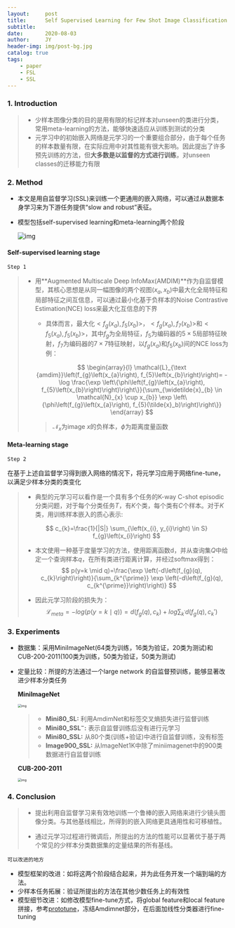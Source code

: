 ```yaml
---
layout:     post
title:      Self Supervised Learning for Few Shot Image Classification
subtitle:   
date:       2020-08-03
author:     JY
header-img: img/post-bg.jpg
catalog: true
tags:
    - paper
    - FSL
    - SSL
---
```




### 1. Introduction

> - 少样本图像分类的目的是用有限的标记样本对unseen的类进行分类，常用meta-learning的方法，能够快速适应从训练到测试的分类
> - 元学习中的初始嵌入网络是元学习的一个重要组合部分，由于每个任务的样本数量有限，在实际应用中对其性能有很大影响。因此提出了许多预先训练的方法，但**大多数是以监督的方式进行训练**，对unseen classes的迁移能力有限

### 2. Method

- 本文是用自监督学习(SSL)来训练一个更通用的嵌入网络，可以通过从数据本身学习来为下游任务提供“slow and robust”表征。

- 模型包括self-supervised learning和meta-learning两个阶段

  ![img](https://github.com/ZJU-CVs/zju-cvs.github.io/raw/master/img/2020-07-07-fsl/33.png)



#### Self-supervised learning stage

`Step 1`

> - 用**Augmented Multiscale Deep InfoMax(AMDIM)**作为自监督模型，其核心思想是从同一幅图像的两个视图$(x_a,x_b)$中最大化全局特征和局部特征之间互信息，可以通过最小化基于负样本的Noise Contrastive Estimation(NCE) loss来最大化互信息的下界
>
>   - 具体而言，最大化$<f_g(x_a),f_5(x_b)>$，$<f_g(x_a),f_7(x_b)>$和$<f_5(x_a),f_5(x_b)>$，其中$f_g$为全局特征，$f_5$为编码器的$5\times 5$局部特征映射，$f_7$为编码器的$7\times 7$特征映射，以$f_g(x_a)$和$f_5(x_b)$间的NCE loss为例：
>   
>   $$
>   \begin{array}{l}
>   \mathcal{L}_{\text {amdim}}\left(f_{g}\left(x_{a}\right), f_{5}\left(x_{b}\right)\right)= -\log \frac{\exp \left\{\phi\left(f_{g}\left(x_{a}\right), f_{5}\left(x_{b}\right)\right)\right\}}{\sum_{\widetilde{x}_{b} \in \mathcal{N}_{x} \cup x_{b}} \exp \left\{\phi\left(f_{g}\left(x_{a}\right), f_{5}(\tilde{x}_b)\right)\right\}}
>   \end{array}
> $$
>   
>   
>   
>   > $\mathcal{N}_x$为image $x$的负样本，$\phi$为距离度量函数



#### Meta-learning stage

`Step 2`

在基于上述自监督学习得到嵌入网络的情况下，将元学习应用于网络fine-tune，以满足少样本分类的类变化

> - 典型的元学习可以看作是一个具有多个任务的K-way C-shot episodic 分类问题，对于每个分类任务$T$，有$K$个类，每个类有$C$个样本。对于$K$类，用训练样本嵌入的质心表示:
>
> $$
> c_{k}=\frac{1}{|S|} \sum_{\left(x_{i}, y_{i}\right) \in S} f_{g}\left(x_{i}\right)
> $$
> 
> 
>
> - 本文使用一种基于度量学习的方法，使用距离函数d，并从查询集$Q$中给定一个查询样本$q$，在所有类进行距离计算，并经过softmax得到：
>   $$
>   p(y=k \mid q)=\frac{\exp \left(-d\left(f_{g}(q), c_{k}\right)\right)}{\sum_{k^{\prime}} \exp \left(-d\left(f_{g}(q), c_{k^{\prime}}\right)\right)}
>   $$
>
> - 因此元学习阶段的损失为：
>   $$
>   \mathcal{L}_{meta} = -log(p(y=k \mid q))=d(f_g(q),c_k)+log \sum_{k^{\prime}} d(f_g(q),c_k')
>   $$
>   

### 3. Experiments

- 数据集：采用MiniImageNet(64类为训练，16类为验证，20类为测试)和CUB-200-2011(100类为训练，50类为验证，50类为测试)

- 定量比较：所提的方法通过一个large network 的自监督预训练，能够显著改进少样本分类任务

  **MiniImageNet**

  <img src="https://github.com/ZJU-CVs/zju-cvs.github.io/raw/master/img/2020-07-07-fsl/34.png" alt="img" style="zoom:50%;" />

  > - **Mini80_SL:** 利用AmdimNet和标签交叉熵损失进行监督训练
  > - **Mini80_SSL$^-$:** 表示自监督训练后没有进行元学习
  > - **Mini80_SSL:** 从80个类(训练+验证)中进行自监督训练，没有标签
  > - **Image900_SSL:** 从ImageNet1K中除了miniimagenet中的900类数据进行自监督训练

  

  **CUB-200-2011**

  <img src="https://github.com/ZJU-CVs/zju-cvs.github.io/raw/master/img/2020-07-07-fsl/35.png" alt="img" style="zoom:50%;" />

  

### 4. Conclusion

> - 提出利用自监督学习来有效地训练一个鲁棒的嵌入网络来进行少镜头图像分类。与其他基线相比，所得到的嵌入网络更具通用性和可移植性。
>
>   
>
> - 通过元学习过程进行微调后，所提出的方法的性能可以显著优于基于两个常见的少样本分类数据集的定量结果的所有基线。



`可以改进的地方`

- 模型框架的改进：如将这两个阶段结合起来，并为此任务开发一个端到端的方法。
- 少样本任务拓展：验证所提出的方法在其他少数任务上的有效性
- 模型细节改进：如修改模型fine-tune方式，将global feature和local feature 拼接，参考[prototune]([https://zju-cvs.github.io/2020/08/04/Self-Supervised-Prototypical-Transfer-Learning-for-Few-Shot-Classi%EF%AC%81cation/](https://zju-cvs.github.io/2020/08/04/Self-Supervised-Prototypical-Transfer-Learning-for-Few-Shot-Classiﬁcation/))，冻结Amdimnet部分，在后面加线性分类器进行fine-tuning